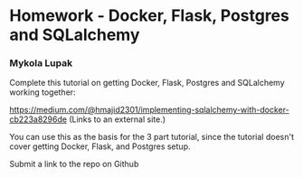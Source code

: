 # Homework - Docker, Flask, Postgres and SQLalchemy
### Mykola Lupak

Complete this tutorial on getting Docker, Flask, Postgres and SQLalchemy working together:

https://medium.com/@hmajid2301/implementing-sqlalchemy-with-docker-cb223a8296de (Links to an external site.)

You can use this as the basis for the 3 part tutorial, since the tutorial doesn't cover getting Docker, Flask, and Postgres setup.

 

Submit a link to the repo on Github
